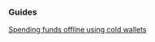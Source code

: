 ### Guides

[Spending funds offline using cold wallets](https://github.com/Utopia/ucwallet/tree/master/docs/offline_wallets.md)